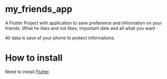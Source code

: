 # my_friends_app

A Flutter Project with application to save preference and information on your friends.
What he likes and not likes, important date and all what you want

All data is save of your phone to protect informations.

# How to install

Need to install [Flutter](https://docs.flutter.dev/get-started/install).

